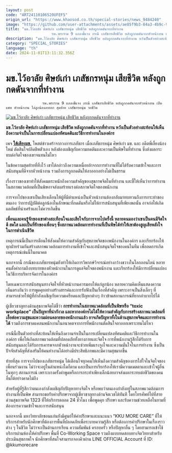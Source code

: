 ```yaml
---
layout: post
code: "ART24110106520UFEF5"
origin_url: "https://www.khaosod.co.th/special-stories/news_9484240"
image: "https://github.com/user-attachments/assets/ae85f9b3-84a3-4b9c-9dc2-1de01524572d"
title: "มข.ไว้อาลัย ศิษย์เก่า เภสัชกรหนุ่ม เสียชีวิต หลังถูกกดดันจากที่ทำงาน
                    รพ.พระราม 9 แถลงชี้แจง กรณี เภสัชกรเสียชีวิต หลังถูกกดดันจากหัวหน้างาน เปิดแชท หัวหน้างาน ไล่ลูกน้องลาออก สุดท้าย เภสัชกรหนุ่ม จบชีวิต"
description: "มข.ไว้อาลัย ศิษย์เก่า เภสัชกรหนุ่ม เสียชีวิต หลังถูกกดดันจากที่ทำงาน หวังเป็นตัวอย่างสะท้อนให้เห็นถึงความจำเป็นในการเปลี่ยนแปลงทัศนคติ-วิธีการทำงานในองค์กร"
category: "SPECIAL_STORIES"
language: "th"
date: 2024-11-01T13:11:32.356Z
---
```


# มข.ไว้อาลัย ศิษย์เก่า เภสัชกรหนุ่ม เสียชีวิต หลังถูกกดดันจากที่ทำงาน
                    รพ.พระราม 9 แถลงชี้แจง กรณี เภสัชกรเสียชีวิต หลังถูกกดดันจากหัวหน้างาน เปิดแชท หัวหน้างาน ไล่ลูกน้องลาออก สุดท้าย เภสัชกรหนุ่ม จบชีวิต

[![มข.ไว้อาลัย ศิษย์เก่า เภสัชกรหนุ่ม เสียชีวิต หลังถูกกดดันจากที่ทำงาน](https://www.khaosod.co.th/wpapp/uploads/2024/10/pharmacist-1.jpg "มข.ไว้อาลัย ศิษย์เก่า เภสัชกรหนุ่ม เสียชีวิต หลังถูกกดดันจากที่ทำงาน")](https://www.khaosod.co.th/wpapp/uploads/2024/10/pharmacist-1.jpg)

**มข.ไว้อาลัย ศิษย์เก่า เภสัชกรหนุ่ม เสียชีวิต หลังถูกกดดันจากที่ทำงาน หวังเป็นตัวอย่างสะท้อนให้เห็นถึงความจำเป็นในการเปลี่ยนแปลงทัศนคติและวิธีการทำงานในองค์กร**

เพจ **[ใต้เตียงมข.](https://www.facebook.com/UnderbedKKU?__cft__[0]=AZVMiCBnMtIxDj3qrgqWZieFODVKrd2nsQY-53SIBGz3cwiuZYwLgxsekYNRfgARLZS-e5kIhUYyRi0oO0rvXztmRXtSHbHjVvM7iDhpJ4-RJV9jKUBl5cqmEC1lV-k1sjTOtoeFx0sZHFZOjgNCvzz7oxyI05o9psMGn8UoN0CLrw&__tn__=-UC*F)** โพสต์ข่าวเศร้าจากวงการเภสัชกร เมื่อเภสัชกรหนุ่ม ศิษย์เก่า มข. และ อดีตพี่เลี้ยงน้องใหม่ ตัดสินใจปลิดชีพตัวเอง หลังต้องเผชิญกับความกดดันและความเป็นพิษในที่ทำงาน ซึ่งส่งผลกระทบต่อจิตใจของเขาจนทนไม่ไหว

ในข้อความสุดท้ายที่ทิ้งไว้ เขาได้กล่าวถึงความเหนื่อยล้าจากการทำงานที่ไม่ได้รับความเข้าใจและการสนับสนุนที่ดีจากหัวหน้างาน รวมถึงการถูกกดดันให้ลาออกอย่างไม่เป็นธรรม

เรื่องราวของเขาทำให้สังคมตระหนักถึงความสำคัญของสุขภาพจิตในที่ทำงาน และชี้ให้เห็นว่าการทำงานในสภาพแวดล้อมที่เป็นพิษอาจส่งผลร้ายแรงต่อสภาพจิตใจของพนักงาน

การจากไปของเขาเป็นเสียงเตือนให้ผู้ที่มีตำแหน่งเป็นหัวหน้างานต้องกลับมาทบทวนถึงการกระทำของตนเอง ว่าการปฏิบัติต่อลูกน้องในลักษณะที่กดดันหรือไม่ให้การสนับสนุนที่เพียงพอนั้น อาจก่อให้เกิดผลลัพธ์ที่น่าเศร้าและไม่ควรเกิดขึ้น

**เพื่อนและคนรู้จักของเขาต่างสะเทือนใจและเสียใจกับการจากไปครั้งนี้ หลายคนมองว่าเขาเป็นคนมีจิตใจดี สดใส และเป็นที่รักของเพื่อนๆ ซึ่งสภาพแวดล้อมการทำงานที่เป็นพิษได้ทำให้เขาต้องสูญเสียพลังใจในการดำเนินชีวิต**

เหตุการณ์นี้เป็นการเตือนให้สังคมให้ความสำคัญกับสุขภาพจิตของพนักงานในองค์กร และเรียกร้องให้ทุกฝ่ายร่วมกันสร้างสภาพแวดล้อมการทำงานที่เข้าใจและสนับสนุนจิตใจของคนในทีม เพื่อลดการเกิดเหตุการณ์เช่นนี้ในอนาคต

นอกจากนี้ กรณีของเภสัชกรหนุ่มยังทำให้เกิดการวิพากษ์วิจารณ์อย่างกว้างขวางในโลกออนไลน์ หลายคนตั้งคำถามถึงบทบาทของหัวหน้างานในการดูแลจิตใจของพนักงาน และเรียกร้องให้มีการเปลี่ยนแปลงในวิธีการบริหารจัดการในองค์กร

โดยเฉพาะการสนับสนุนทางจิตใจที่หัวหน้างานควรมอบให้แก่ลูกน้อง หลายความคิดเห็นแสดงความเห็นตรงกันว่า การพูดคุยอย่างสร้างสรรค์และการรับฟังเป็นเรื่องที่สำคัญ เพราะอาจเป็นสิ่งเล็กๆ ที่สามารถช่วยให้ผู้ที่กำลังเผชิญกับความเครียดและปัญหาต่างๆ ก้าวข้ามสถานการณ์ที่ยากลำบากไปได้

ผู้เชี่ยวชาญทางด้านสุขภาพจิตได้ชี้ว่า **การทำงานในสภาพแวดล้อมที่เป็นพิษหรือ “toxic workplace” เป็นปัญหาที่น่ากังวล และหากองค์กรไม่ได้ให้ความสำคัญกับการสร้างสภาพแวดล้อมที่เอื้อต่อความสุขและความผ่อนคลายของพนักงานแล้ว อาจเกิดปัญหาทั้งในด้านสุขภาพจิตและการทำงานได้** รวมถึงการขาดแคลนพนักงานในอนาคตจากการที่พนักงานตัดสินใจลาออกเพราะทนไม่ไหว

กรณีนี้เป็นตัวอย่างที่สะท้อนให้เห็นถึงความจำเป็นในการเปลี่ยนแปลงทัศนคติและวิธีการทำงานในองค์กร เพื่อให้เกิดสภาพแวดล้อมที่ปลอดภัยทั้งทางกายและจิตใจ การที่พนักงานรู้สึกได้รับการสนับสนุนและได้รับการเคารพจากหัวหน้างานจะช่วยเพิ่มแรงจูงใจและความมั่นใจในการทำงาน ซึ่งเป็นปัจจัยสำคัญที่ส่งเสริมให้คนทำงานได้อย่างมีประสิทธิภาพและมีความสุขมากขึ้น

ท้ายที่สุด การจากไปของเภสัชกรหนุ่ม ได้เตือนใจทุกคนให้เห็นถึงความสำคัญของการใส่ใจในจิตใจของเพื่อนร่วมงาน ไม่ว่าจะอยู่ในตำแหน่งใดก็ตาม และเป็นการเรียกร้องให้เรามีความเมตตาและเข้าใจผู้อื่นในทุกๆ สถานการณ์ เพราะบางครั้งคำพูดหรือการกระทำเพียงเล็กน้อยอาจส่งผลกระทบต่อชีวิตของคนอื่นได้อย่างคาดไม่ถึง

สำหรับผู้ที่รู้สึกว่าตนเองกำลังเผชิญกับปัญหาทางจิตใจ หรือพบว่าตนเองกำลังอยู่ในสภาพแวดล้อมการทำงานที่เป็นพิษ สามารถขอรับคำปรึกษาจากผู้เชี่ยวชาญทางด้านจิตเวชได้ทันที โดยโทรศัพท์ไปที่สายด่วนสุขภาพจิต 1323 ที่ให้บริการตลอด 24 ชั่วโมง เพื่อพูดคุย ปรึกษา และรับความช่วยเหลือในยามที่ต้องการความเข้าใจและการสนับสนุน

นอกจากนี้ มหาวิทยาลัยขอนแก่นยังมีศูนย์ให้คำปรึกษาและแนะแนว “KKU MORE CARE” ที่ให้บริการสำหรับนักศึกษาที่ต้องการพื้นที่ปลอดภัยเพื่อระบายความรู้สึก หรือต้องการคำปรึกษาในเรื่องราวต่าง ๆ ในชีวิต ไม่ว่าจะเป็นด้านการเรียน ความสัมพันธ์ ครอบครัว หรือปัญหาอื่น ๆ โดยสามารถเข้าใช้บริการผ่านห้องให้คำปรึกษา พื้นที่ Co-Working Space รวมถึงแบบทดสอบทางจิตวิทยาสำหรับประเมินสุขภาพใจ นักศึกษาที่สนใจสามารถจองคิวผ่าน LINE OFFICIAL Account ที่ ID: @kkumorecare
